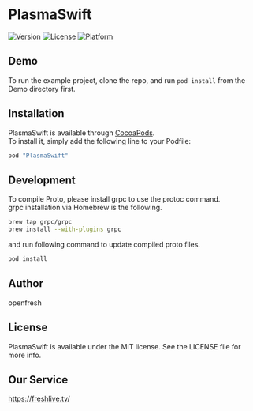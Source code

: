 # PlasmaSwift

[![Version](https://img.shields.io/cocoapods/v/PlasmaSwift.svg?style=flat)](http://cocoapods.org/pods/PlasmaSwift)
[![License](https://img.shields.io/cocoapods/l/PlasmaSwift.svg?style=flat)](http://cocoapods.org/pods/PlasmaSwift)
[![Platform](https://img.shields.io/cocoapods/p/PlasmaSwift.svg?style=flat)](http://cocoapods.org/pods/PlasmaSwift)

## Demo

To run the example project, clone the repo, and run `pod install` from the Demo directory first.

## Installation

PlasmaSwift is available through [CocoaPods](http://cocoapods.org).  
To install it, simply add the following line to your Podfile:  

```ruby
pod "PlasmaSwift"
```

## Development

To compile Proto, please install grpc to use the protoc command.  
grpc installation via Homebrew is the following.  
```bash
brew tap grpc/grpc
brew install --with-plugins grpc
```

and run following command to update compiled proto files.  
```bash
pod install
```

## Author

openfresh

## License

PlasmaSwift is available under the MIT license. See the LICENSE file for more info.

## Our Service

https://freshlive.tv/